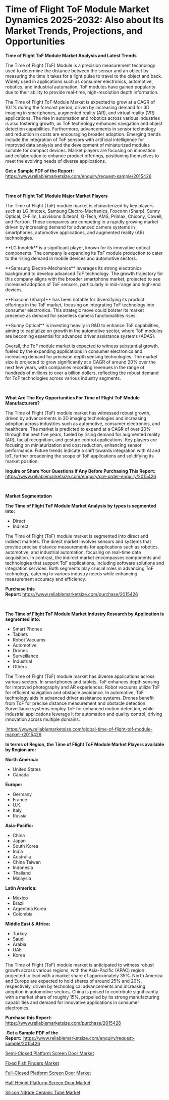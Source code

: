 <p><h1>Time of Flight ToF Module Market Dynamics 2025-2032: Also about Its Market Trends, Projections, and Opportunities</h1></p><p><strong>Time of Flight ToF Module Market Analysis and Latest Trends</strong></p>
<p><p>The Time of Flight (ToF) Module is a precision measurement technology used to determine the distance between the sensor and an object by measuring the time it takes for a light pulse to travel to the object and back. Widely used in applications such as consumer electronics, automotive, robotics, and industrial automation, ToF modules have gained popularity due to their ability to provide real-time, high-resolution depth information.</p><p>The Time of Flight ToF Module Market is expected to grow at a CAGR of 10.1% during the forecast period, driven by increasing demand for 3D imaging in smartphones, augmented reality (AR), and virtual reality (VR) applications. The rise in automation and robotics across various industries is also fostering growth, as ToF technology enhances navigation and object detection capabilities. Furthermore, advancements in sensor technology and reduction in costs are encouraging broader adoption. Emerging trends include the integration of ToF sensors with artificial intelligence for improved data analysis and the development of miniaturized modules suitable for compact devices. Market players are focusing on innovation and collaboration to enhance product offerings, positioning themselves to meet the evolving needs of diverse applications.</p></p>
<p><strong>Get a Sample PDF of the Report:&nbsp;</strong> <a href="https://www.reliablemarketsize.com/enquiry/request-sample/2015426?utm_campaign=3254&utm_medium=2&utm_source=Github&utm_content=ia&utm_term=29032025&utm_id=time-of-flight-tof-module">https://www.reliablemarketsize.com/enquiry/request-sample/2015426</a></p>
<p>&nbsp;</p>
<p><strong>Time of Flight ToF Module Major Market Players</strong></p>
<p><p>The Time of Flight (ToF) module market is characterized by key players such as LG Innotek, Samsung Electro-Mechanics, Foxconn (Sharp), Sunny Optical, O-Film, Luxvisions (Liteon), Q-Tech, AMS, Primax, Chicony, Cowell, and Partron. These companies are competing in a rapidly growing market driven by increasing demand for advanced camera systems in smartphones, automotive applications, and augmented reality (AR) technologies.</p><p>**LG Innotek** is a significant player, known for its innovative optical components. The company is expanding its ToF module production to cater to the rising demand in mobile devices and automotive sectors. </p><p>**Samsung Electro-Mechanics** leverages its strong electronics background to develop advanced ToF technology. The growth trajectory for this company aligns with the broader smartphone market, projected to see increased adoption of ToF sensors, particularly in mid-range and high-end devices. </p><p>**Foxconn (Sharp)** has been notable for diversifying its product offerings in the ToF market, focusing on integrating ToF technology into consumer electronics. This strategic move could bolster its market presence as demand for seamless camera functionalities rises.</p><p>**Sunny Optical** is investing heavily in R&D to enhance ToF capabilities, aiming to capitalize on growth in the automotive sector, where ToF modules are becoming essential for advanced driver assistance systems (ADAS).</p><p>Overall, the ToF module market is expected to witness substantial growth, fueled by the expanding applications in consumer electronics and increasing demand for precision depth sensing technologies. The market size is projected to grow significantly at a CAGR of around 20% over the next few years, with companies recording revenues in the range of hundreds of millions to over a billion dollars, reflecting the robust demand for ToF technologies across various industry segments.</p></p>
<p>&nbsp;</p>
<p><strong>What Are The Key Opportunities For Time of Flight ToF Module Manufacturers?</strong></p>
<p><p>The Time of Flight (ToF) module market has witnessed robust growth, driven by advancements in 3D imaging technologies and increasing adoption across industries such as automotive, consumer electronics, and healthcare. The market is predicted to expand at a CAGR of over 20% through the next five years, fueled by rising demand for augmented reality (AR), facial recognition, and gesture control applications. Key players are focusing on miniaturization and cost reduction, enhancing sensor performance. Future trends indicate a shift towards integration with AI and IoT, further broadening the scope of ToF applications and solidifying its market position.</p></p>
<p><strong>Inquire or Share Your Questions If Any Before Purchasing This Report:</strong> <a href="https://www.reliablemarketsize.com/enquiry/pre-order-enquiry/2015426?utm_campaign=3254&utm_medium=2&utm_source=Github&utm_content=ia&utm_term=29032025&utm_id=time-of-flight-tof-module">https://www.reliablemarketsize.com/enquiry/pre-order-enquiry/2015426</a></p>
<p>&nbsp;</p>
<p><strong>Market Segmentation</strong></p>
<p><strong>The Time of Flight ToF Module Market Analysis by types is segmented into:</strong></p>
<p><ul><li>Direct</li><li>Indirect</li></ul></p>
<p><p>The Time of Flight (ToF) module market is segmented into direct and indirect markets. The direct market involves sensors and systems that provide precise distance measurements for applications such as robotics, automotive, and industrial automation, focusing on real-time data acquisition. In contrast, the indirect market encompasses components and technologies that support ToF applications, including software solutions and integration services. Both segments play crucial roles in advancing ToF technology, catering to various industry needs while enhancing measurement accuracy and efficiency.</p></p>
<p><strong>Purchase this Report:&nbsp;</strong><a href="https://www.reliablemarketsize.com/purchase/2015426?utm_campaign=3254&utm_medium=2&utm_source=Github&utm_content=ia&utm_term=29032025&utm_id=time-of-flight-tof-module">https://www.reliablemarketsize.com/purchase/2015426</a></p>
<p>&nbsp;</p>
<p><strong>The Time of Flight ToF Module Market Industry Research by Application is segmented into:</strong></p>
<p><ul><li>Smart Phones</li><li>Tablets</li><li>Robot Vacuums</li><li>Automotive</li><li>Drones</li><li>Surveillance</li><li>Industrial</li><li>Others</li></ul></p>
<p><p>The Time of Flight (ToF) module market has diverse applications across various sectors. In smartphones and tablets, ToF enhances depth sensing for improved photography and AR experiences. Robot vacuums utilize ToF for efficient navigation and obstacle avoidance. In automotive, ToF technology aids in advanced driver assistance systems. Drones benefit from ToF for precise distance measurement and obstacle detection. Surveillance systems employ ToF for enhanced motion detection, while industrial applications leverage it for automation and quality control, driving innovation across multiple domains.</p></p>
<p><a href="https://www.reliablemarketsize.com/global-time-of-flight-tof-module-market-r2015426?utm_campaign=3254&utm_medium=2&utm_source=Github&utm_content=ia&utm_term=29032025&utm_id=time-of-flight-tof-module">&nbsp;https://www.reliablemarketsize.com/global-time-of-flight-tof-module-market-r2015426</a></p>
<p><strong>In terms of Region, the Time of Flight ToF Module Market Players available by Region are:</strong></p>
<p>
    <p> <strong> North America: </strong>
        <ul>
            <li>United States</li>
            <li>Canada</li>
        </ul>
        </p> 
    <p> <strong> Europe: </strong>
        <ul>
            <li>Germany</li>
            <li>France</li>
            <li>U.K.</li>
            <li>Italy</li>
            <li>Russia</li>
        </ul>
        </p> 
    <p> <strong> Asia-Pacific: </strong>
        <ul>
            <li>China</li>
            <li>Japan</li>
            <li>South Korea</li>
            <li>India</li>
            <li>Australia</li>
            <li>China Taiwan</li>
            <li>Indonesia</li>
            <li>Thailand</li>
            <li>Malaysia</li>
        </ul>
        </p> 
    <p> <strong> Latin America: </strong>
        <ul>
            <li>Mexico</li>
            <li>Brazil</li>
            <li>Argentina Korea</li>
            <li>Colombia</li>
        </ul>
        </p> 
    <p> <strong> Middle East & Africa: </strong>
        <ul>
            <li>Turkey</li>
            <li>Saudi</li>
            <li>Arabia</li>
            <li>UAE</li>
            <li>Korea</li>
        </ul>
    </p>
    </p>
<p><p>The Time of Flight (ToF) module market is anticipated to witness robust growth across various regions, with the Asia-Pacific (APAC) region projected to lead with a market share of approximately 35%. North America and Europe are expected to hold shares of around 25% and 20%, respectively, driven by technological advancements and increasing adoption in automotive sectors. China is poised to contribute significantly with a market share of roughly 15%, propelled by its strong manufacturing capabilities and demand for innovative applications in consumer electronics.</p></p>
<p><strong>Purchase this Report: </strong><a href="https://www.reliablemarketsize.com/purchase/2015426?utm_campaign=3254&utm_medium=2&utm_source=Github&utm_content=ia&utm_term=29032025&utm_id=time-of-flight-tof-module">https://www.reliablemarketsize.com/purchase/2015426</a></p>
<p>&nbsp;<strong>Get a Sample PDF of the Report:&nbsp;&nbsp;</strong><a href="https://www.reliablemarketsize.com/enquiry/request-sample/2015426?utm_campaign=3254&utm_medium=2&utm_source=Github&utm_content=ia&utm_term=29032025&utm_id=time-of-flight-tof-module">https://www.reliablemarketsize.com/enquiry/request-sample/2015426</a></p>
<p><strong></strong></p>
<p><p><a href="https://www.linkedin.com/pulse/according-global-semi-closed-platform-screen-door-market-trends-ppxne?utm_campaign=3254&utm_medium=2&utm_source=Github&utm_content=ia&utm_term=29032025&utm_id=time-of-flight-tof-module">Semi-Closed Platform Screen Door Market</a></p><p><a href="https://www.linkedin.com/pulse/fixed-fish-finders-market-trends-projected-cagr-99-from-xhzuc?utm_campaign=3254&utm_medium=2&utm_source=Github&utm_content=ia&utm_term=29032025&utm_id=time-of-flight-tof-module">Fixed Fish Finders Market</a></p><p><a href="https://www.linkedin.com/pulse/according-market-research-full-closed-platform-screen-b6ahc?utm_campaign=3254&utm_medium=2&utm_source=Github&utm_content=ia&utm_term=29032025&utm_id=time-of-flight-tof-module">Full-Closed Platform Screen Door Market</a></p><p><a href="https://www.linkedin.com/pulse/determining-half-height-platform-screen-doormarket-size-lmkpc?utm_campaign=3254&utm_medium=2&utm_source=Github&utm_content=ia&utm_term=29032025&utm_id=time-of-flight-tof-module">Half Height Platform Screen Door Market</a></p><p><a href="https://www.linkedin.com/pulse/global-silicon-nitride-ceramic-tube-market-insights-growth-b0unc?utm_campaign=3254&utm_medium=2&utm_source=Github&utm_content=ia&utm_term=29032025&utm_id=time-of-flight-tof-module">Silicon Nitride Ceramic Tube Market</a></p></p>